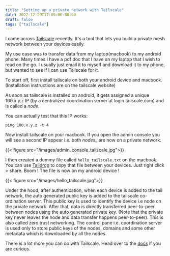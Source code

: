 ```yaml
---
title: "Setting up a private network with Tailscale"
date: 2022-12-29T17:00:00-08:00
draft: false
tags: ["tailscale"]
---
```


I came across [Tailscale](https://tailscale.com/) recently. It's a tool that lets you build a private mesh network between your devices easily.

My use case was to transfer data from my laptop(macbook) to my android phone. Many times I have a pdf doc that I have on my laptop that I wish to read on the go. I usually just email it to myself and download it to my phone, but wanted to see if I can use Tailscale for it. 

To start off, first install tailscale on both your android device and macbook. (Installation instructions are on the tailscale website)

As soon as tailscale is installed on android, it gets assigned a unique 100.x.y.z IP (by a centralized coordination server at login.tailscale.com) and is called a _node_.

You can actually test that this IP works:

`ping 100.x.y.z -t 4`

Now install tailscale on your macbook. If you open the admin console you will see a second IP appear i.e. both _nodes__ are now on a private network.

{{< figure src="/images/admin_console_tailscale.jpg">}}

I then created a dummy file called `hello_tailscale.txt` on the macbook. You can use [Taildrop](https://tailscale.com/kb/1106/taildrop/) to copy that file between your devices. Just right click > share. Boom ! The file is now on my android device !

{{< figure src="/images/hello_tailscale.jpg">}}

Under the hood, after authentication, when each device is added to the tail network, the auto generated public key is added to the tailscale co-ordination server. This public key is used to identify the device i.e node on the private network. After that, data is directly transferred peer-to-peer between nodes using the auto generated private key. (Note that the private key never leaves the node and data transfer happens peer-to-peer). This is also called zero trust networking. The control pane i.e. coordination server is used only to store public keys of the nodes, domains and some other metadata which is downloaded by all the nodes.

There is a lot more you can do with Tailscale. Head over to the [docs](https://tailscale.com/kb/) if you are curious.





